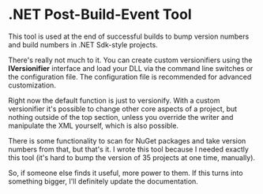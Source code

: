 # .NET Post-Build-Event Tool

This tool is used at the end of successful builds to bump version numbers and build numbers in .NET Sdk-style projects.

There's really not much to it.  You can create custom versionifiers using the __IVersionifier__ interface and load your DLL via the command line switches or the configuration file.  The configuration file is recommended for advanced customization.

Right now the default function is just to versionify. With a custom versionifier it's possible to change other core aspects of a project, but nothing outside of the top section, unless you override the writer and manipulate the XML yourself, which is also possible.

There is some functionality to scan for NuGet packages and take version numbers from that, but that's it. I wrote this tool because I needed exactly this tool (it's hard to bump the version of 35 projects at one time, manually).

So, if someone else finds it useful, more power to them.  If this turns into something bigger, I'll definitely update the documentation.
